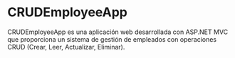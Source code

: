 # CRUDEmployeeApp
CRUDEmployeeApp es una aplicación web desarrollada con ASP.NET MVC que proporciona un sistema de gestión de empleados con operaciones CRUD (Crear, Leer, Actualizar, Eliminar).
